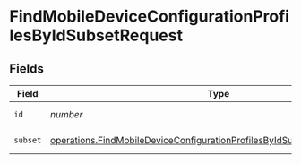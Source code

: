 # FindMobileDeviceConfigurationProfilesByIdSubsetRequest


## Fields

| Field                                                                                                                                                                         | Type                                                                                                                                                                          | Required                                                                                                                                                                      | Description                                                                                                                                                                   |
| ----------------------------------------------------------------------------------------------------------------------------------------------------------------------------- | ----------------------------------------------------------------------------------------------------------------------------------------------------------------------------- | ----------------------------------------------------------------------------------------------------------------------------------------------------------------------------- | ----------------------------------------------------------------------------------------------------------------------------------------------------------------------------- |
| `id`                                                                                                                                                                          | *number*                                                                                                                                                                      | :heavy_check_mark:                                                                                                                                                            | ID to filter by                                                                                                                                                               |
| `subset`                                                                                                                                                                      | [operations.FindMobileDeviceConfigurationProfilesByIdSubsetPathParamSubset](../../../sdk/models/operations/findmobiledeviceconfigurationprofilesbyidsubsetpathparamsubset.md) | :heavy_check_mark:                                                                                                                                                            | Subset to filter by                                                                                                                                                           |